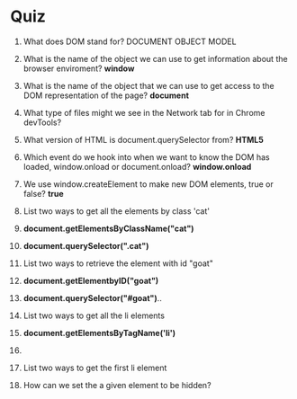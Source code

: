 # Quiz

1. What does DOM stand for? DOCUMENT OBJECT MODEL

2. What is the name of the object we can use to get information about the browser enviroment? **window**

3. What is the name of the object that we can use to get access to the DOM representation of the page? **document**

4. What type of files might we see in the Network tab for in Chrome devTools?

5. What version of HTML is document.querySelector from? **HTML5**

6. Which event do we hook into when we want to know the DOM has loaded, window.onload or document.onload? **window.onload**

7. We use window.createElement to make new DOM elements, true or false? **true**

8. List two ways to get all the elements by class 'cat'
 1. **document.getElementsByClassName("cat")**
 2. **document.querySelector(".cat")**

9. List two ways to retrieve the element with id "goat"
 1. **document.getElementbyID("goat")**
 2. **document.querySelector("#goat")**..

10. List two ways to get all the li elements
 1. **document.getElementsByTagName('li')**
 2. 

11. List two ways to get the first li element

12. How can we set the a given element to be hidden?

